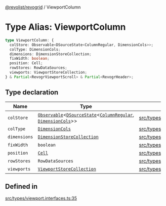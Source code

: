 [@revolist/revogrid](README.md) / ViewportColumn

# Type Alias: ViewportColumn

```ts
type ViewportColumn: {
  colStore: Observable<DSourceState<ColumnRegular, DimensionCols>>;
  colType: DimensionCols;
  dimensions: DimensionStoreCollection;
  fixWidth: boolean;
  position: Cell;
  rowStores: RowDataSources;
  viewports: ViewportStoreCollection;
} & Partial<RevogrViewportScroll> & Partial<RevogrHeader>;
```

## Type declaration

| Name | Type | Defined in |
| ------ | ------ | ------ |
| `colStore` | [`Observable`](TypeAlias.Observable.md)\<[`DSourceState`](TypeAlias.DSourceState.md)\<[`ColumnRegular`](Interface.ColumnRegular.md), [`DimensionCols`](TypeAlias.DimensionCols.md)\>\> | [src/types/viewport.interfaces.ts:45](https://github.com/revolist/revogrid/blob/13683f406d4444f1320602b1f5f5b66b213da3f8/src/types/viewport.interfaces.ts#L45) |
| `colType` | [`DimensionCols`](TypeAlias.DimensionCols.md) | [src/types/viewport.interfaces.ts:36](https://github.com/revolist/revogrid/blob/13683f406d4444f1320602b1f5f5b66b213da3f8/src/types/viewport.interfaces.ts#L36) |
| `dimensions` | [`DimensionStoreCollection`](TypeAlias.DimensionStoreCollection.md) | [src/types/viewport.interfaces.ts:42](https://github.com/revolist/revogrid/blob/13683f406d4444f1320602b1f5f5b66b213da3f8/src/types/viewport.interfaces.ts#L42) |
| `fixWidth` | `boolean` | [src/types/viewport.interfaces.ts:39](https://github.com/revolist/revogrid/blob/13683f406d4444f1320602b1f5f5b66b213da3f8/src/types/viewport.interfaces.ts#L39) |
| `position` | [`Cell`](Interface.Cell.md) | [src/types/viewport.interfaces.ts:37](https://github.com/revolist/revogrid/blob/13683f406d4444f1320602b1f5f5b66b213da3f8/src/types/viewport.interfaces.ts#L37) |
| `rowStores` | `RowDataSources` | [src/types/viewport.interfaces.ts:44](https://github.com/revolist/revogrid/blob/13683f406d4444f1320602b1f5f5b66b213da3f8/src/types/viewport.interfaces.ts#L44) |
| `viewports` | [`ViewportStoreCollection`](TypeAlias.ViewportStoreCollection.md) | [src/types/viewport.interfaces.ts:41](https://github.com/revolist/revogrid/blob/13683f406d4444f1320602b1f5f5b66b213da3f8/src/types/viewport.interfaces.ts#L41) |

## Defined in

[src/types/viewport.interfaces.ts:35](https://github.com/revolist/revogrid/blob/13683f406d4444f1320602b1f5f5b66b213da3f8/src/types/viewport.interfaces.ts#L35)
